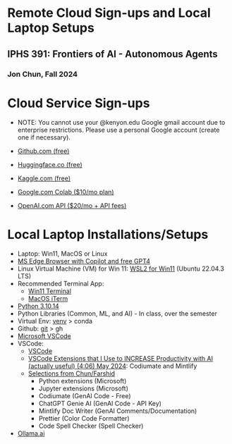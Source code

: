 # Remote Cloud Sign-ups and Local Laptop Setups
## IPHS 391: Frontiers of AI - Autonomous Agents
### Jon Chun, Fall 2024

# Cloud Service Sign-ups

* NOTE: You cannot use your @kenyon.edu Google gmail account due to enterprise restrictions.  Please use a personal Google account (create one if necessary).

* [Github.com (free)](https://github.com/signup?ref_cta=Sign+up&ref_loc=header+logged+out&ref_page=%2F&source=header-home)
* [Huggingface.co (free)](https://huggingface.co/join)
* [Kaggle.com (free)](https://www.kaggle.com/account/login?phase=startRegisterTab&returnUrl=%2F)
* [Google.com Colab ($10/mo plan)](https://colab.research.google.com/signup)
* [OpenAI.com API ($20/mo + API fees)](https://chatgpt.com/)

# Local Laptop Installations/Setups

* Laptop: Win11, MacOS or Linux
* [MS Edge Browser with Copilot and free GPT4](https://www.microsoft.com/en-us/edge/download?form=MA13FJ)
* Linux Virtual Machine (VM) for Win 11: [WSL2 for Win11](https://learn.microsoft.com/en-us/windows/wsl/install) (Ubuntu 22.04.3 LTS)
* Recommended Terminal App: 
  * [Win11 Terminal](https://apps.microsoft.com/detail/9n0dx20hk701?launch=true&mode=full&hl=en-us&gl=us&ocid=bingwebsearch)
  * [MacOS iTerm](https://iterm2.com/)
* [Python 3.10.14](https://www.python.org/downloads/release/python-31014/)
* Python Libraries (Common, ML, and AI) - In class, over the semester
* Virtual Env: [venv](https://realpython.com/python-virtual-environments-a-primer/) > conda
* Github: [git](https://git-scm.com/downloads) > gh
* [Microsoft VSCode](https://code.visualstudio.com/Download)
* VSCode:
  * [VSCode](https://code.visualstudio.com/)
  * [VSCode Extensions that I Use to INCREASE Productivity with AI (actually useful) (4:06) May 2024](https://www.youtube.com/watch?v=kwfNrWrnZyU): Codiumate and Mintlify
  * [Selections from Chun/Farshid](https://marketplace.visualstudio.com/items?itemName=vscode-extensions-farshid.vscode-extensions-farshid)
    * Python extensions (Microsoft)
    * Jupyter extensions (Microsoft)
    * Codiumate (GenAI Code - Free)
    * ChatGPT Genie AI (GenAI Code - API Key)
    * Mintlify Doc Writer (GenAI Comments/Documentation)
    * Prettier (Color Code Formatter)
    * Code Spell Checker (Spell Checker)
* [Ollama.ai](https://ollama.com/download)
